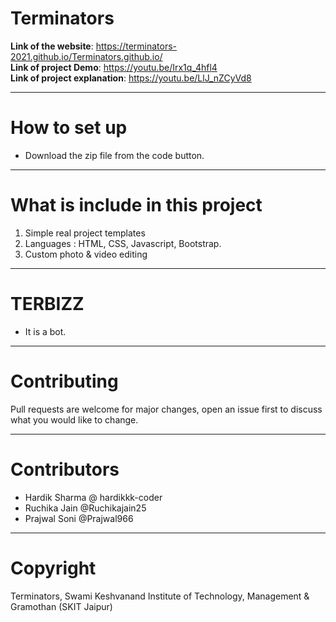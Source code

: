 # Terminators
**Link of the website**: https://terminators-2021.github.io/Terminators.github.io/ <br />
**Link of project Demo**: https://youtu.be/Irx1q_4hfl4 <br />
**Link of project explanation**: https://youtu.be/LlJ_nZCyVd8 <br />

---

# How to set up
  - Download the zip file from the code button.

---

# What is include in this project
1. Simple real project templates
2. Languages : HTML, CSS, Javascript, Bootstrap.
3. Custom photo & video editing 

---

# TERBIZZ
  - It is a bot.

---

# Contributing
Pull requests are welcome for major changes, open an issue first to discuss what you would like to change.

---

# Contributors
  - Hardik Sharma @ hardikkk-coder
  - Ruchika Jain @Ruchikajain25
  - Prajwal Soni @Prajwal966

---

# Copyright

Terminators, Swami Keshvanand Institute of Technology, Management & Gramothan (SKIT Jaipur)
